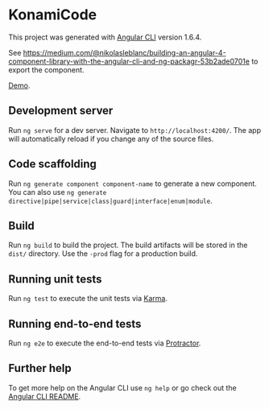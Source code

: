 # KonamiCode

This project was generated with [Angular CLI](https://github.com/angular/angular-cli) version 1.6.4.

See https://medium.com/@nikolasleblanc/building-an-angular-4-component-library-with-the-angular-cli-and-ng-packagr-53b2ade0701e to export the component.

[Demo](https://mathou54.github.io/KonamiCode/).

## Development server

Run `ng serve` for a dev server. Navigate to `http://localhost:4200/`. The app will automatically reload if you change any of the source files.

## Code scaffolding

Run `ng generate component component-name` to generate a new component. You can also use `ng generate directive|pipe|service|class|guard|interface|enum|module`.

## Build

Run `ng build` to build the project. The build artifacts will be stored in the `dist/` directory. Use the `-prod` flag for a production build.

## Running unit tests

Run `ng test` to execute the unit tests via [Karma](https://karma-runner.github.io).

## Running end-to-end tests

Run `ng e2e` to execute the end-to-end tests via [Protractor](http://www.protractortest.org/).

## Further help

To get more help on the Angular CLI use `ng help` or go check out the [Angular CLI README](https://github.com/angular/angular-cli/blob/master/README.md).
